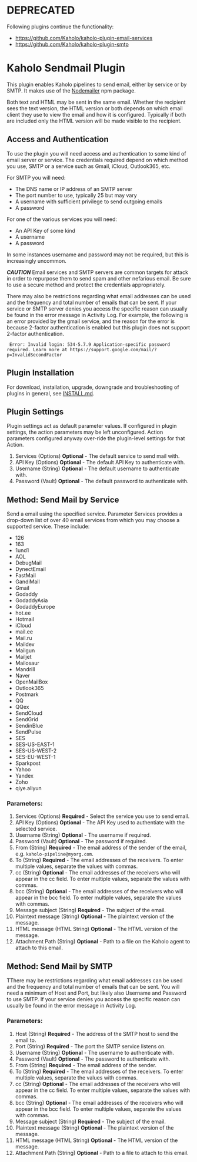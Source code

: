 # DEPRECATED
Following plugins continue the functionality:
* https://github.com/Kaholo/kaholo-plugin-email-services
* https://github.com/Kaholo/kaholo-plugin-smtp

# Kaholo Sendmail Plugin
This plugin enables Kaholo pipelines to send email, either by service or by SMTP. It makes use of the [Nodemailer](https://www.npmjs.com/package/nodemailer) npm package.

Both text and HTML may be sent in the same email. Whether the recipient sees the text version, the HTML version or both depends on which email client they use to view the email and how it is configured. Typically if both are included only the HTML version will be made visible to the recipient.

## Access and Authentication
To use the plugin you will need access and authentication to some kind of email server or service. The credentials required depend on which method you use, SMTP or a service such as Gmail, iCloud, Outlook365, etc.

For SMTP you will need:
 * The DNS name or IP address of an SMTP server
 * The port number to use, typically 25 but may vary
 * A username with sufficient privilege to send outgoing emails
 * A password

For one of the various services you will need:
 * An API Key of some kind
 * A username
 * A password

In some instances username and password may not be required, but this is increasingly uncommon.

***CAUTION*** Email services and SMTP servers are common targets for attack in order to repurpose them to send spam and other nefarious email. Be sure to use a secure method and protect the credentials appropriately.

There may also be restrictions regarding what email addresses can be used and the frequency and total number of emails that can be sent. If your service or SMTP server denies you access the specific reason can usually be found in the error message in Activity Log. For example, the following is an error provided by the gmail service, and the reason for the error is because 2-factor authentication is enabled but this plugin does not support 2-factor authentication.

     Error: Invalid login: 534-5.7.9 Application-specific password required. Learn more at https://support.google.com/mail/?p=InvalidSecondFactor

## Plugin Installation
For download, installation, upgrade, downgrade and troubleshooting of plugins in general, see [INSTALL.md](./INSTALL.md).

## Plugin Settings
Plugin settings act as default parameter values. If configured in plugin settings, the action parameters may be left unconfigured. Action parameters configured anyway over-ride the plugin-level settings for that Action.
1. Services (Options) **Optional** - The default service to send mail with.
2. API Key (Options) **Optional** - The default API Key to authenticate with.
3. Username (String) **Optional** - The default username to authenticate with.
4. Password (Vault) **Optional** - The default password to authenticate with.

## Method: Send Mail by Service
Send a email using the specified service. Parameter Services provides a drop-down list of over 40 email services from which you may choose a supported service. These include:

 * 126
 * 163
 * 1und1
 * AOL
 * DebugMail
 * DynectEmail
 * FastMail
 * GandiMail
 * Gmail
 * Godaddy
 * GodaddyAsia
 * GodaddyEurope
 * hot.ee
 * Hotmail
 * iCloud
 * mail.ee
 * Mail.ru
 * Maildev
 * Mailgun
 * Mailjet
 * Mailosaur
 * Mandrill
 * Naver
 * OpenMailBox
 * Outlook365
 * Postmark
 * QQ
 * QQex
 * SendCloud
 * SendGrid
 * SendinBlue
 * SendPulse
 * SES
 * SES-US-EAST-1
 * SES-US-WEST-2
 * SES-EU-WEST-1
 * Sparkpost
 * Yahoo
 * Yandex
 * Zoho
 * qiye.aliyun


### Parameters:
1. Services (Options) **Required** - Select the service you use to send email.
2. API Key (Options) **Optional** - The API Key used to authentiate with the selected service.
3. Username (String) **Optional** - The username if required.
4. Password (Vault) **Optional** - The password if required.
5. From (String) **Required** - The email address of the sender of the email, e.g. `kaholo-pipeline@myorg.com`.
6. To (String) **Required** - The email addresses of the receivers. To enter multiple values, separate the values with commas.
7. cc (String) **Optional** - The email addresses of the receivers who will appear in the cc field. To enter multiple values, separate the values with commas.
8. bcc (String) **Optional** - The email addresses of the receivers who will appear in the bcc field. To enter multiple values, separate the values with commas.
9. Message subject (String) **Required** - The subject of the email.
10. Plaintext message (String) **Optional** - The plaintext version of the message.
11. HTML message (HTML String) **Optional** - The HTML version of the message.
12. Attachment Path (String) **Optional** - Path to a file on the Kaholo agent to attach to this email.

## Method: Send Mail by SMTP
TThere may be restrictions regarding what email addresses can be used and the frequency and total number of emails that can be sent. You will need a minimum of Host and Port, but likely also Username and Password to use SMTP. If your service denies you access the specific reason can usually be found in the error message in Activity Log.

### Parameters:
1. Host (String) **Required** - The address of the SMTP host to send the email to.
2. Port (String) **Required** - The port the SMTP service listens on.
3. Username (String) **Optional** - The username to authenticate with.
4. Password (Vault) **Optional** - The password to authenticate with.
5. From (String) **Required** - The email address of the sender.
6. To (String) **Required** - The email addresses of the receivers. To enter multiple values, separate the values with commas.
7. cc (String) **Optional** - The email addresses of the receivers who will appear in the cc field. To enter multiple values, separate the values with commas.
8. bcc (String) **Optional** - The email addresses of the receivers who will appear in the bcc field. To enter multiple values, separate the values with commas.
9. Message subject (String) **Required** - The subject of the email.
10. Plaintext message (String) **Optional** - The plaintext version of the message.
11. HTML message (HTML String) **Optional** - The HTML version of the message.
12. Attachment Path (String) **Optional** - Path to a file to attach to this email.
